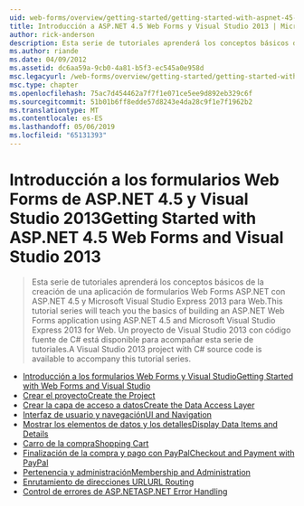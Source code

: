 ```yaml
---
uid: web-forms/overview/getting-started/getting-started-with-aspnet-45-web-forms/index
title: Introducción a ASP.NET 4.5 Web Forms y Visual Studio 2013 | Microsoft Docs
author: rick-anderson
description: Esta serie de tutoriales aprenderá los conceptos básicos de la creación de una aplicación de formularios Web Forms ASP.NET con ASP.NET 4.5 y Visual Studio 2013 Express para Web. A Visua...
ms.author: riande
ms.date: 04/09/2012
ms.assetid: dc6aa59a-9cb0-4a81-b5f3-ec545a0e958d
msc.legacyurl: /web-forms/overview/getting-started/getting-started-with-aspnet-45-web-forms
msc.type: chapter
ms.openlocfilehash: 75ac7d454462a7f7f1e071ce5ee9d892eb329c6f
ms.sourcegitcommit: 51b01b6ff8edde57d8243e4da28c9f1e7f1962b2
ms.translationtype: MT
ms.contentlocale: es-ES
ms.lasthandoff: 05/06/2019
ms.locfileid: "65131393"
---
```

# <a name="getting-started-with-aspnet-45-web-forms-and-visual-studio-2013"></a><span data-ttu-id="94f2f-104">Introducción a los formularios Web Forms de ASP.NET 4.5 y Visual Studio 2013</span><span class="sxs-lookup"><span data-stu-id="94f2f-104">Getting Started with ASP.NET 4.5 Web Forms and Visual Studio 2013</span></span>

> <span data-ttu-id="94f2f-105">Esta serie de tutoriales aprenderá los conceptos básicos de la creación de una aplicación de formularios Web Forms ASP.NET con ASP.NET 4.5 y Microsoft Visual Studio Express 2013 para Web.</span><span class="sxs-lookup"><span data-stu-id="94f2f-105">This tutorial series will teach you the basics of building an ASP.NET Web Forms application using ASP.NET 4.5 and Microsoft Visual Studio Express 2013 for Web.</span></span> <span data-ttu-id="94f2f-106">Un proyecto de Visual Studio 2013 con código fuente de C# está disponible para acompañar esta serie de tutoriales.</span><span class="sxs-lookup"><span data-stu-id="94f2f-106">A Visual Studio 2013 project with C# source code is available to accompany this tutorial series.</span></span>

- [<span data-ttu-id="94f2f-107">Introducción a los formularios Web Forms y Visual Studio</span><span class="sxs-lookup"><span data-stu-id="94f2f-107">Getting Started with Web Forms and Visual Studio</span></span>](introduction-and-overview.md)
- [<span data-ttu-id="94f2f-108">Crear el proyecto</span><span class="sxs-lookup"><span data-stu-id="94f2f-108">Create the Project</span></span>](create-the-project.md)
- [<span data-ttu-id="94f2f-109">Crear la capa de acceso a datos</span><span class="sxs-lookup"><span data-stu-id="94f2f-109">Create the Data Access Layer</span></span>](create_the_data_access_layer.md)
- [<span data-ttu-id="94f2f-110">Interfaz de usuario y navegación</span><span class="sxs-lookup"><span data-stu-id="94f2f-110">UI and Navigation</span></span>](ui_and_navigation.md)
- [<span data-ttu-id="94f2f-111">Mostrar los elementos de datos y los detalles</span><span class="sxs-lookup"><span data-stu-id="94f2f-111">Display Data Items and Details</span></span>](display_data_items_and_details.md)
- [<span data-ttu-id="94f2f-112">Carro de la compra</span><span class="sxs-lookup"><span data-stu-id="94f2f-112">Shopping Cart</span></span>](shopping-cart.md)
- [<span data-ttu-id="94f2f-113">Finalización de la compra y pago con PayPal</span><span class="sxs-lookup"><span data-stu-id="94f2f-113">Checkout and Payment with PayPal</span></span>](checkout-and-payment-with-paypal.md)
- [<span data-ttu-id="94f2f-114">Pertenencia y administración</span><span class="sxs-lookup"><span data-stu-id="94f2f-114">Membership and Administration</span></span>](membership-and-administration.md)
- [<span data-ttu-id="94f2f-115">Enrutamiento de direcciones URL</span><span class="sxs-lookup"><span data-stu-id="94f2f-115">URL Routing</span></span>](url-routing.md)
- [<span data-ttu-id="94f2f-116">Control de errores de ASP.NET</span><span class="sxs-lookup"><span data-stu-id="94f2f-116">ASP.NET Error Handling</span></span>](aspnet-error-handling.md)
